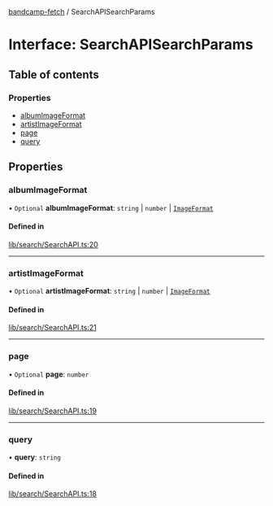 [bandcamp-fetch](../README.md) / SearchAPISearchParams

# Interface: SearchAPISearchParams

## Table of contents

### Properties

- [albumImageFormat](SearchAPISearchParams.md#albumimageformat)
- [artistImageFormat](SearchAPISearchParams.md#artistimageformat)
- [page](SearchAPISearchParams.md#page)
- [query](SearchAPISearchParams.md#query)

## Properties

### albumImageFormat

• `Optional` **albumImageFormat**: `string` \| `number` \| [`ImageFormat`](ImageFormat.md)

#### Defined in

[lib/search/SearchAPI.ts:20](https://github.com/patrickkfkan/bandcamp-fetch/blob/19ec315/src/lib/search/SearchAPI.ts#L20)

___

### artistImageFormat

• `Optional` **artistImageFormat**: `string` \| `number` \| [`ImageFormat`](ImageFormat.md)

#### Defined in

[lib/search/SearchAPI.ts:21](https://github.com/patrickkfkan/bandcamp-fetch/blob/19ec315/src/lib/search/SearchAPI.ts#L21)

___

### page

• `Optional` **page**: `number`

#### Defined in

[lib/search/SearchAPI.ts:19](https://github.com/patrickkfkan/bandcamp-fetch/blob/19ec315/src/lib/search/SearchAPI.ts#L19)

___

### query

• **query**: `string`

#### Defined in

[lib/search/SearchAPI.ts:18](https://github.com/patrickkfkan/bandcamp-fetch/blob/19ec315/src/lib/search/SearchAPI.ts#L18)

